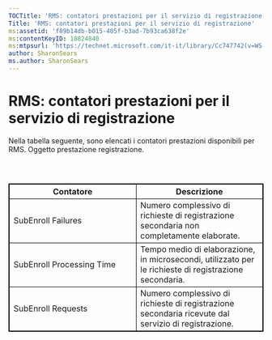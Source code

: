 ```yaml
---
TOCTitle: 'RMS: contatori prestazioni per il servizio di registrazione'
Title: 'RMS: contatori prestazioni per il servizio di registrazione'
ms:assetid: 'f89b14db-b015-405f-b3ad-7b93ca638f2e'
ms:contentKeyID: 18824840
ms:mtpsurl: 'https://technet.microsoft.com/it-it/library/Cc747742(v=WS.10)'
author: SharonSears
ms.author: SharonSears
---
```


RMS: contatori prestazioni per il servizio di registrazione
===========================================================

Nella tabella seguente, sono elencati i contatori prestazioni disponibili per RMS. Oggetto prestazione registrazione.

###  

 
<table style="border:1px solid black;">
<colgroup>
<col width="50%" />
<col width="50%" />
</colgroup>
<thead>
<tr class="header">
<th style="border:1px solid black;" >Contatore</th>
<th style="border:1px solid black;" >Descrizione</th>
</tr>
</thead>
<tbody>
<tr class="odd">
<td style="border:1px solid black;">SubEnroll Failures</td>
<td style="border:1px solid black;">Numero complessivo di richieste di registrazione secondaria non completamente elaborate.</td>
</tr>
<tr class="even">
<td style="border:1px solid black;">SubEnroll Processing Time</td>
<td style="border:1px solid black;">Tempo medio di elaborazione, in microsecondi, utilizzato per le richieste di registrazione secondaria.</td>
</tr>
<tr class="odd">
<td style="border:1px solid black;">SubEnroll Requests</td>
<td style="border:1px solid black;">Numero complessivo di richieste di registrazione secondaria ricevute dal servizio di registrazione.</td>
</tr>
</tbody>
</table>
